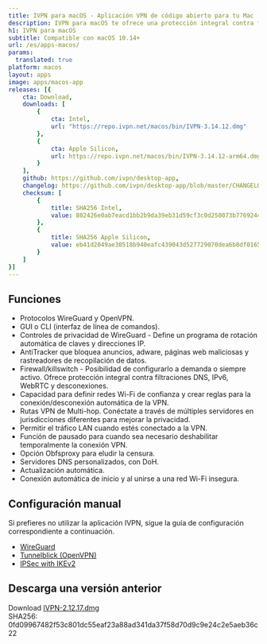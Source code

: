 ```yaml
---
title: IVPN para macOS - Aplicación VPN de código abierto para tu Mac
description: IVPN para macOS te ofrece una protección integral contra filtraciones de privacidad con el firewall IVPN, conexión automática en redes Wi-Fi inseguras y Multi-hop.
h1: IVPN para macOS
subtitle: Compatible con macOS 10.14+
url: /es/apps-macos/
params:
  translated: true
platform: macos
layout: apps
image: apps/macos-app
releases: [{
    cta: Download,
    downloads: [
        {
            cta: Intel,
            url: "https://repo.ivpn.net/macos/bin/IVPN-3.14.12.dmg"
        },
        {
            cta: Apple Silicon,
            url: https://repo.ivpn.net/macos/bin/IVPN-3.14.12-arm64.dmg
        }
    ],
    github: https://github.com/ivpn/desktop-app,
    changelog: https://github.com/ivpn/desktop-app/blob/master/CHANGELOG.md,
    checksum: [
        {
            title: SHA256 Intel,
            value: 802426e0ab7eacd1bb2b9da39eb31d59cf3c0d250073b77692449a4d9ec77dbe
        },
        {
            title: SHA256 Apple Silicon,
            value: eb41d2049ae30518b940eafc439043d527729070dea6b8df0165923055b64949
        }
    ]
}]
---
```

## Funciones

- Protocolos WireGuard y OpenVPN.
- GUI o CLI (interfaz de línea de comandos).
- Controles de privacidad de WireGuard - Define un programa de rotación automática de claves y direcciones IP.
- AntiTracker que bloquea anuncios, adware, páginas web maliciosas y rastreadores de recopilación de datos.
- Firewall/killswitch - Posibilidad de configurarlo a demanda o siempre activo. Ofrece protección integral contra filtraciones DNS, IPv6, WebRTC y desconexiones.
- Capacidad para definir redes Wi-Fi de confianza y crear reglas para la conexión/desconexión automática de la VPN.
- Rutas VPN de Multi-hop. Conéctate a través de múltiples servidores en jurisdicciones diferentes para mejorar la privacidad.
- Permitir el tráfico LAN cuando estés conectado a la VPN.
- Función de pausado para cuando sea necesario deshabilitar temporalmente la conexión VPN.
- Opción Obfsproxy para eludir la censura.
- Servidores DNS personalizados, con DoH.
- Actualización automática.
- Conexión automática de inicio y al unirse a una red Wi-Fi insegura.

## Configuración manual

Si prefieres no utilizar la aplicación IVPN, sigue la guía de configuración correspondiente a continuación.

- [WireGuard](/setup/macos-wireguard/)
- [Tunnelblick (OpenVPN)](/setup/macos-openvpn-tunnelblick/)  
- [IPSec with IKEv2](/setup/macos-ipsec-with-ikev2/)   

## Descarga una versión anterior

Download [IVPN-2.12.17.dmg](https://cdn.ivpn.net/releases/osx/IVPN-2.12.17.dmg)  
SHA256: 0fd09967482f53c801dc55eaf23a88ad341da37f58d70d9c9e24c2e5aeb36c22  
